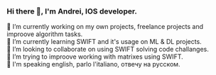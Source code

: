 ### Hi there 👋, I'm Andrei, IOS developer.

🔭 I’m currently working on my own projects, freelance projects and improove algorithm tasks.<br>
🌱 I’m currently learning SWIFT and it's usage on ML & DL projects.<br>
👯 I’m looking to collaborate on using SWIFT solving code challanges.<br>
🤔 I’m trying to improove working with matrixes using SWIFT.<br>
💬 I'm speaking english, parlo l'italiano, отвечу на русском.<br>

<!--
**PanAndrei/PanAndrei** is a ✨ _special_ ✨ repository because its `README.md` (this file) appears on your GitHub profile.

Here are some ideas to get you started:

- 🔭 I’m currently working on ...
- 🌱 I’m currently learning ...
- 👯 I’m looking to collaborate on ...
- 🤔 I’m looking for help with ...
- 💬 Ask me about ...
- 📫 How to reach me: ...
- 😄 Pronouns: ...
- ⚡ Fun fact: ...
-->
